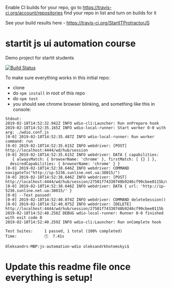 
Enable CI builds for your repo, go to 
https://travis-ci.org/account/repositories
find your repo in list and turn on builds for it

See your build results here - https://travis-ci.org/StartITProtractorJS

# startit js ui automation course
Demo project for startit students

[![Build Status](https://travis-ci.org/StartITProtractorJS/7-js-ui-wdio-Roman-QA.svg?branch=master)](https://travis-ci.org/StartITProtractorJS/7-js-ui-wdio-Roman-QA)

To make sure everything works in this initial repo:
- clone
- do `npm install` in root of this repo
- do `npm test`
- you should see chrome browser blinking, and something like this in console:
```
Stdout:
2019-02-18T14:52:32.942Z INFO wdio-cli:Launcher: Run onPrepare hook
2019-02-18T14:52:35.165Z INFO wdio-local-runner: Start worker 0-0 with arg: ./wdio.conf.js
[0-0] 2019-02-18T14:52:35.487Z INFO wdio-local-runner: Run worker command: run
[0-0] 2019-02-18T14:52:35.615Z INFO webdriver: [POST] http://localhost:4444/wd/hub/session
[0-0] 2019-02-18T14:52:35.615Z INFO webdriver: DATA { capabilities:
   { alwaysMatch: { browserName: 'chrome' }, firstMatch: [ {} ] },
  desiredCapabilities: { browserName: 'chrome' } }
[0-0] 2019-02-18T14:52:38.646Z INFO webdriver: COMMAND navigateTo("http://ip-5236.sunline.net.ua:38015/")
[0-0] 2019-02-18T14:52:38.646Z INFO webdriver: [POST] http://localhost:4444/wd/hub/session/27501f74330748b9246cf99cbee0115b/url
[0-0] 2019-02-18T14:52:38.646Z INFO webdriver: DATA { url: 'http://ip-5236.sunline.net.ua:38015/' }
[0-0] --Test passed!
[0-0] 2019-02-18T14:52:40.074Z INFO webdriver: COMMAND deleteSession()
[0-0] 2019-02-18T14:52:40.075Z INFO webdriver: [DELETE] http://localhost:4444/wd/hub/session/27501f74330748b9246cf99cbee0115b
2019-02-18T14:52:40.258Z DEBUG wdio-local-runner: Runner 0-0 finished with exit code 0
2019-02-18T14:52:40.259Z INFO wdio-cli:Launcher: Run onComplete hook

Test Suites:     1 passed, 1 total (100% completed)
Time:            🕛  7.41s

Oleksandrs-MBP:js-automation-wdio oleksandrkhotemskyi$ 
```

# Update this readme file once everything is setup!
